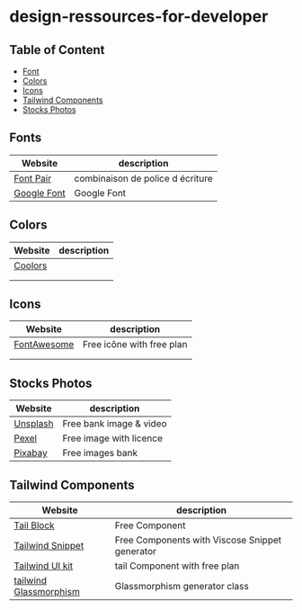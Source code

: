 # design-ressources-for-developer

## Table of Content

- [Font](#fonts)
- [Colors](#colors)
- [Icons](#icons)
- [Tailwind Components](#tailwind-components)
- [Stocks Photos](#stocks-photos)

## Fonts
|Website|description |
---------|-----------|
|[Font Pair ](https://www.fontpair.co/)| combinaison de police d écriture |
|[Google Font](https://fonts.google.com/)| Google Font 
## Colors
|Website|description |
---------|-----------|
|[Coolors](https://coolors.co/)| |
|[]()  | |
|[]()  | |

## Icons
|Website|description |
---------|-----------|
|[FontAwesome]()  |Free icône with free plan |
|[]()  | |
|[]()  | |

## Stocks Photos
|Website|description |
---------|-----------|
|[Unsplash](https://unsplash.com/)| Free bank image & video |
|[Pexel](https://Pexel.com/)| Free image with licence |
|[Pixabay](https://pixabay.com/)| Free images bank|

## Tailwind Components
|Website|description |
---------|-----------|
|[Tail Block](https://tailblocks.cc/)|Free Component|
|[Tailwind Snippet](https://www.tailwindsnippets.ml/snippets)|Free Components with Viscose Snippet generator|
|[Tailwind UI kit](https://app.tailwinduikit.com/components) |tail Component with free plan  |
|[tailwind Glassmorphism](https://tailwindcss-glassmorphism.vercel.app/)|Glassmorphism generator class|
